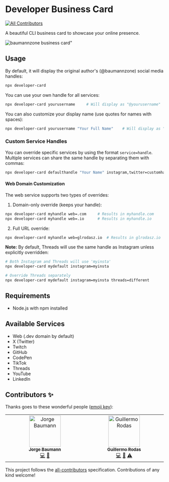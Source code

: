# Developer Business Card
<!-- ALL-CONTRIBUTORS-BADGE:START - Do not remove or modify this section -->
[![All Contributors](https://img.shields.io/badge/all_contributors-2-orange.svg?style=flat-square)](#contributors-)
<!-- ALL-CONTRIBUTORS-BADGE:END -->

A beautiful CLI business card to showcase your online presence.

![baumannzone business card"](./main.png)

## Usage

By default, it will display the original author's (@baumannzone) social media handles:
```bash
npx developer-card
```

You can use your own handle for all services:
```bash
npx developer-card yourusername     # Will display as "@yourusername"
```

You can also customize your display name (use quotes for names with spaces):
```bash
npx developer-card yourusername "Your Full Name"    # Will display as "Your Full Name"
```

### Custom Service Handles

You can override specific services by using the format `service=handle`. Multiple services can share the same handle by separating them with commas:

```bash
npx developer-card defaulthandle "Your Name" instagram,twitter=customhandle github=otherhandle
```

#### Web Domain Customization
The web service supports two types of overrides:

1. Domain-only override (keeps your handle):
```bash
npx developer-card myhandle web=.com     # Results in myhandle.com
npx developer-card myhandle web=.io      # Results in myhandle.io
```

2. Full URL override:
```bash
npx developer-card myhandle web=glrodasz.io  # Results in glrodasz.io
```

**Note:** By default, Threads will use the same handle as Instagram unless explicitly overridden:
```bash
# Both Instagram and Threads will use 'myinsta'
npx developer-card mydefault instagram=myinsta

# Override Threads separately
npx developer-card mydefault instagram=myinsta threads=different
```

## Requirements
- Node.js with npm installed

## Available Services
- Web (.dev domain by default)
- X (Twitter)
- Twitch
- GitHub
- CodePen
- TikTok
- Threads
- YouTube
- LinkedIn

## Contributors ✨

Thanks goes to these wonderful people ([emoji key](https://allcontributors.org/docs/en/emoji-key)):

<!-- ALL-CONTRIBUTORS-LIST:START - Do not remove or modify this section -->
<!-- prettier-ignore-start -->
<!-- markdownlint-disable -->
<table>
  <tbody>
    <tr>
      <td align="center" valign="top" width="14.28%"><a href="https://baumannzone.dev"><img src="https://avatars.githubusercontent.com/u/5422102?v=4?s=100" width="100px;" alt="Jorge Baumann"/><br /><sub><b>Jorge Baumann</b></sub></a><br /><a href="https://github.com/baumannzone/developer-card/commits?author=baumannzone" title="Code">💻</a> <a href="#design-baumannzone" title="Design">🎨</a></td>
      <td align="center" valign="top" width="14.28%"><a href="http://rodas.dev"><img src="https://avatars.githubusercontent.com/u/1431663?v=4?s=100" width="100px;" alt="Guillermo Rodas"/><br /><sub><b>Guillermo Rodas</b></sub></a><br /><a href="https://github.com/baumannzone/developer-card/commits?author=glrodasz" title="Code">💻</a> <a href="#design-glrodasz" title="Design">🎨</a> <a href="https://github.com/baumannzone/developer-card/commits?author=glrodasz" title="Tests">⚠️</a></td>
    </tr>
  </tbody>
</table>

<!-- markdownlint-restore -->
<!-- prettier-ignore-end -->

<!-- ALL-CONTRIBUTORS-LIST:END -->

This project follows the [all-contributors](https://github.com/all-contributors/all-contributors) specification. Contributions of any kind welcome!